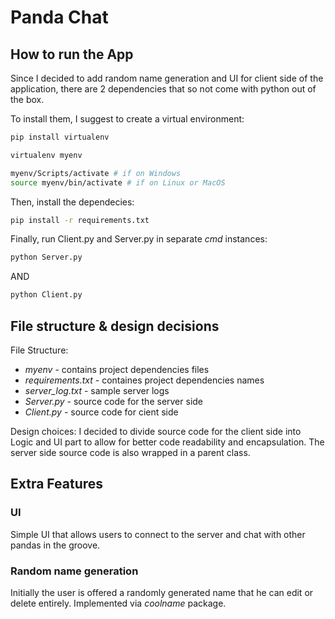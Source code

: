 # Panda Chat

## How to run the App

Since I decided to add random name generation and UI for client side of the application, there are 2 dependencies that so not come with python out of the box.

To install them, I suggest to create a virtual environment:

```bash
pip install virtualenv
```

```bash
virtualenv myenv
```

```bash
myenv/Scripts/activate # if on Windows
source myenv/bin/activate # if on Linux or MacOS
```

Then, install the dependecies:

```bash
pip install -r requirements.txt
```

Finally, run Client.py and Server.py in separate <i>cmd</i> instances:

```bash
python Server.py
```
AND
```bash
python Client.py
```

## File structure & design decisions

File Structure:
<ul>
    <li><i>myenv</i> - contains project dependencies files</li>
    <li><i>requirements.txt</i> - containes project dependencies names</li>
    <li><i>server_log.txt</i> - sample server logs</li>
    <li><i>Server.py</i> - source code for the server side</li>
    <li><i>Client.py</i> - source code for cient side</li>
</ul>

Design choices:
I decided to divide source code for the client side into Logic and UI part to allow for better code readability and encapsulation. The server side source code is also wrapped in a parent class.

## Extra Features

### UI
Simple UI that allows users to connect to the server and chat with other pandas in the groove.

### Random name generation
Initially the user is offered a randomly generated name that he can edit or delete entirely. Implemented via <i>coolname</i> package.